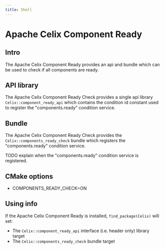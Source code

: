 ```yaml
---
title: Shell
---
```


<!--
Licensed to the Apache Software Foundation (ASF) under one or more
contributor license agreements.  See the NOTICE file distributed with
this work for additional information regarding copyright ownership.
The ASF licenses this file to You under the Apache License, Version 2.0
(the "License"); you may not use this file except in compliance with
the License.  You may obtain a copy of the License at
   
    http://www.apache.org/licenses/LICENSE-2.0

Unless required by applicable law or agreed to in writing, software
distributed under the License is distributed on an "AS IS" BASIS,
WITHOUT WARRANTIES OR CONDITIONS OF ANY KIND, either express or implied.
See the License for the specific language governing permissions and
limitations under the License.
-->

# Apache Celix Component Ready

## Intro
The Apache Celix Component Ready provides an api and bundle which can be used to check if all components are ready.

## API library
The Apache Celix Component Ready Check provides a single api library `Celix::component_ready_api` which contains 
the condition id constant used to register the "components.ready" condition service.

## Bundle
The Apache Celix Component Ready Check provides the `Celix::components_ready_check` bundle which registers the
"components.ready" condition service.

TODO explain when the "components.ready" condition service is registered.

## CMake options

- COMPONENTS_READY_CHECK=ON

## Using info

If the Apache Celix Component Ready is installed, `find_package(Celix)` will set:
- The `Celix::component_ready_api` interface (i.e. header only) library target
- The `Celix::components_ready_check` bundle target
